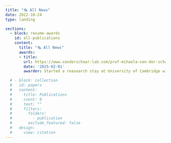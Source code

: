 ```yaml
---
title: "🗞️ All News"
date: 2022-10-24
type: landing

sections:
  - block: resume-awards
    id: all-publications
    content:
      title: "🗞️ All News"
      awards:
      - title: 
        url: https://www.vanderschaar-lab.com/prof-mihaela-van-der-schaar/
        date: '2025-02-01'
        awarder: Started a reasearch stay at University of Cambridge with Mihaela Van der Schaar. Excited for the months ahead! 🎓

  # - block: collection
  #   id: papers
  #   content:
  #     title: Publications
  #     count: 0
  #     text: ""
  #     filters:
  #       folders:
  #         - publication
  #       exclude_featured: false
  #   design:
  #     view: citation
---
```

